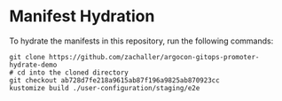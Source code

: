 # Manifest Hydration

To hydrate the manifests in this repository, run the following commands:

```shell
git clone https://github.com/zachaller/argocon-gitops-promoter-hydrate-demo
# cd into the cloned directory
git checkout ab728d7fe218a9615ab87f196a9825ab870923cc
kustomize build ./user-configuration/staging/e2e
```
